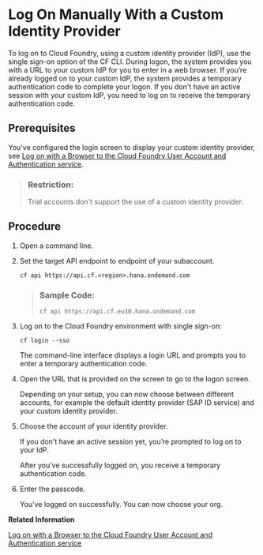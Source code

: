 <!-- loioe1009b4aa486462a8951c4d499ce6d4c -->

# Log On Manually With a Custom Identity Provider

To log on to Cloud Foundry, using a custom identity provider \(IdP\), use the single sign-on option of the CF CLI. During logon, the system provides you with a URL to your custom IdP for you to enter in a web browser. If you’re already logged on to your custom IdP, the system provides a temporary authentication code to complete your logon. If you don't have an active session with your custom IdP, you need to log on to receive the temporary authentication code.



<a name="loioe1009b4aa486462a8951c4d499ce6d4c__prereq_ifq_vn3_jlb"/>

## Prerequisites

You've configured the login screen to display your custom identity provider, see [Log on with a Browser to the Cloud Foundry User Account and Authentication service](Log_on_with_a_Browser_to_the_Cloud_Foundry_User_Account_and_Authentication_service_7eb0943.md).

> ### Restriction:  
> Trial accounts don't support the use of a custom identity provider.



<a name="loioe1009b4aa486462a8951c4d499ce6d4c__steps_jd3_dd3_jlb"/>

## Procedure

1.  Open a command line.

2.  Set the target API endpoint to endpoint of your subaccount.

    ```nocode
    cf api https://api.cf.<region>.hana.ondemand.com
    ```

    > ### Sample Code:  
    > ```nocode
    > cf api https://api.cf.eu10.hana.ondemand.com
    > ```

3.  Log on to the Cloud Foundry environment with single sign-on:

    ```nocode
    cf login --sso
    ```

    The command-line interface displays a login URL and prompts you to enter a temporary authentication code.

4.  Open the URL that is provided on the screen to go to the logon screen.

    Depending on your setup, you can now choose between different accounts, for example the default identity provider \(SAP ID service\) and your custom identity provider.

5.  Choose the account of your identity provider.

    If you don't have an active session yet, you’re prompted to log on to your IdP.

    After you’ve successfully logged on, you receive a temporary authentication code.

6.  Enter the passcode.

    You’ve logged on successfully. You can now choose your org.


**Related Information**  


[Log on with a Browser to the Cloud Foundry User Account and Authentication service](Log_on_with_a_Browser_to_the_Cloud_Foundry_User_Account_and_Authentication_service_7eb0943.md "Platform users of the Cloud Foundry environment have the option to log on with a custom identity provider or the default identity provider.")

